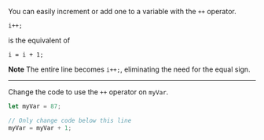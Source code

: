 You can easily increment or add one to a variable with the `++` operator.

```
i++;
```

is the equivalent of

```
i = i + 1;
```

**Note**
The entire line becomes `i++;`, eliminating the need for the equal sign.

------

Change the code to use the `++` operator on `myVar`.

```js
let myVar = 87;

// Only change code below this line
myVar = myVar + 1;
```

